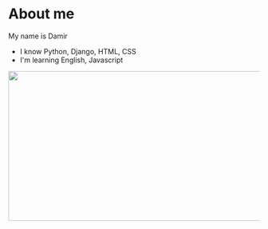 # **About me**
My name is Damir 
- I know Python, Django, HTML, CSS
- I'm learning English, Javascript
<div align="center">
  <img src="https://media.giphy.com/media/dWesBcTLavkZuG35MI/giphy.gif" width="600" height="300"/>
</div>
